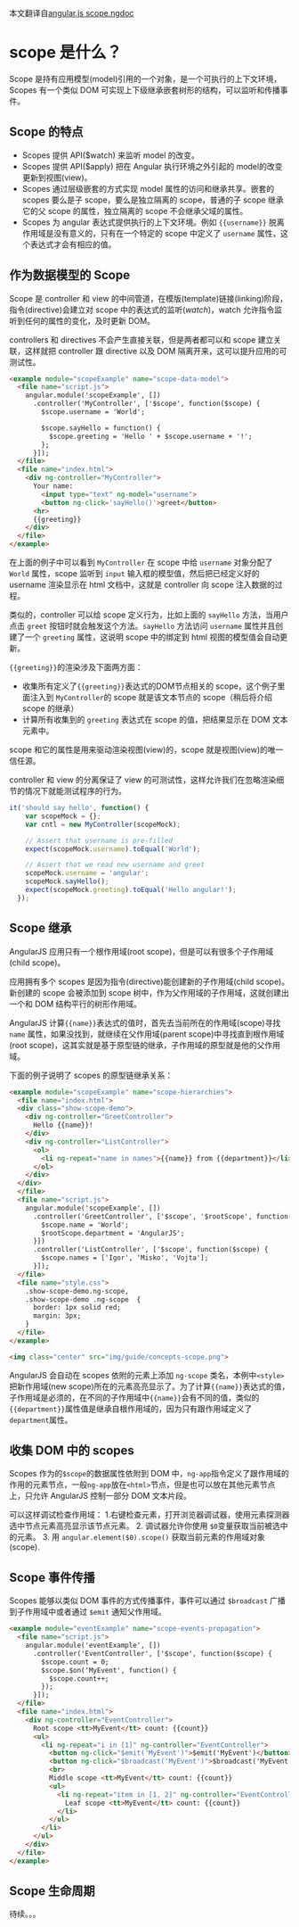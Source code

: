 本文翻译自[angular.js scope.ngdoc](https://github.com/angular/angular.js/blob/master/docs/content/guide/scope.ngdoc)
# scope 是什么？
Scope 是持有应用模型(model)引用的一个对象，是一个可执行的上下文环境，Scopes 有一个类似 DOM 可实现上下级继承嵌套树形的结构，可以监听和传播事件。

## Scope 的特点

- Scopes 提供 API($watch) 来监听 model 的改变。
- Scopes 提供 API($apply) 把在 Angular 执行环境之外引起的 model的改变更新到视图(view)。
- Scopes 通过层级嵌套的方式实现 model 属性的访问和继承共享。嵌套的 scopes 要么是子 scope，要么是独立隔离的 scope，普通的子 scope 继承它的父 scope 的属性，独立隔离的 scope 不会继承父域的属性。
- Scopes 为 angular 表达式提供执行的上下文环境。例如 `{{username}}` 脱离作用域是没有意义的，只有在一个特定的 scope 中定义了 `username` 属性，这个表达式才会有相应的值。

## 作为数据模型的 Scope 
Scope 是 controller 和 view 的中间管道，在模版(template)链接(linking)阶段，指令(directive)会建立对 scope 中的表达式的监听($watch)，$watch 允许指令监听到任何的属性的变化，及时更新 DOM。 

controllers 和 directives 不会产生直接关联，但是两者都可以和 scope 建立关联，这样就把 controller 跟 directive 以及 DOM 隔离开来，这可以提升应用的可测试性。

```html
<example module="scopeExample" name="scope-data-model">
  <file name="script.js">
    angular.module('scopeExample', [])
      .controller('MyController', ['$scope', function($scope) {
        $scope.username = 'World';

        $scope.sayHello = function() {
          $scope.greeting = 'Hello ' + $scope.username + '!';
        };
      }]);
  </file>
  <file name="index.html">
    <div ng-controller="MyController">
      Your name:
        <input type="text" ng-model="username">
        <button ng-click='sayHello()'>greet</button>
      <hr>
      {{greeting}}
    </div>
  </file>
</example>
```
在上面的例子中可以看到 `MyController` 在 scope 中给 `username` 对象分配了 `World` 属性，scope 监听到 `input` 输入框的模型值，然后把已经定义好的 username 渲染显示在 html 文档中，这就是 controller 向 scope 注入数据的过程。

类似的，controller 可以给 scope 定义行为，比如上面的 `sayHello` 方法，当用户点击 `greet` 按钮时就会触发这个方法。`sayHello` 方法访问 `username` 属性并且创建了一个 `greeting` 属性，这说明 scope 中的绑定到 html 视图的模型值会自动更新。

`{{greeting}}`的渲染涉及下面两方面：  
  * 收集所有定义了`{{greeting}}`表达式的DOM节点相关的 scope，这个例子里面注入到 `MyController`的 scope 就是该文本节点的 scope（稍后将介绍 scope 的继承）  
  * 计算所有收集到的 `greeting` 表达式在 scope 的值，把结果显示在 DOM 文本元素中。

scope 和它的属性是用来驱动渲染视图(view)的，scope 就是视图(view)的唯一信任源。

controller 和 view 的分离保证了 view 的可测试性，这样允许我们在忽略渲染细节的情况下就能测试程序的行为。

```javascript
it('should say hello', function() {
    var scopeMock = {};
    var cntl = new MyController(scopeMock);

    // Assert that username is pre-filled
    expect(scopeMock.username).toEqual('World');

    // Assert that we read new username and greet
    scopeMock.username = 'angular';
    scopeMock.sayHello();
    expect(scopeMock.greeting).toEqual('Hello angular!');
  });
```

## Scope 继承

AngularJS 应用只有一个根作用域(root scope)，但是可以有很多个子作用域(child scope)。

应用拥有多个 scopes 是因为指令(directive)能创建新的子作用域(child scope)。新创建的 scope 会被添加到 scope 树中，作为父作用域的子作用域，这就创建出一个和 DOM 结构平行的树形作用域。

AngularJS 计算`{{name}}`表达式的值时，首先去当前所在的作用域(scope)寻找 `name` 属性，如果没找到，就继续在父作用域(parent scope)中寻找直到根作用域(root scope)，这其实就是基于原型链的继承，子作用域的原型就是他的父作用域。

下面的例子说明了 scopes 的原型链继承关系：
```html
<example module="scopeExample" name="scope-hierarchies">
  <file name="index.html">
  <div class="show-scope-demo">
    <div ng-controller="GreetController">
      Hello {{name}}!
    </div>
    <div ng-controller="ListController">
      <ol>
        <li ng-repeat="name in names">{{name}} from {{department}}</li>
      </ol>
    </div>
  </div>
  </file>
  <file name="script.js">
    angular.module('scopeExample', [])
      .controller('GreetController', ['$scope', '$rootScope', function($scope, $rootScope) {
        $scope.name = 'World';
        $rootScope.department = 'AngularJS';
      }])
      .controller('ListController', ['$scope', function($scope) {
        $scope.names = ['Igor', 'Misko', 'Vojta'];
      }]);
  </file>
  <file name="style.css">
    .show-scope-demo.ng-scope,
    .show-scope-demo .ng-scope  {
      border: 1px solid red;
      margin: 3px;
    }
  </file>
</example>

<img class="center" src="img/guide/concepts-scope.png">
```

AngularJS 会自动在 scopes 依附的元素上添加 `ng-scope` 类名，本例中`<style>`把新作用域(new scope)所在的元素高亮显示了。为了计算`{{name}}`表达式的值，子作用域是必须的，在不同的子作用域中`{{name}}`会有不同的值，类似的`{{department}}`属性值是继承自根作用域的，因为只有跟作用域定义了 `department`属性。

## 收集 DOM 中的 scopes

Scopes 作为的`$scope`的数据属性依附到 DOM 中，`ng-app`指令定义了跟作用域的作用的元素节点，一般`ng-app`放在`<html>`节点，但是也可以放在其他元素节点上，只允许 AngularJS 控制一部分 DOM 文本片段。

可以这样调试检查作用域： 
1.右键检查元素，打开浏览器调试器，使用元素探测器选中节点元素高亮显示该节点元素。
2. 调试器允许你使用 `$0`变量获取当前被选中的元素。
3. 用 `angular.element($0).scope()` 获取当前元素的作用域对象(scope).

## Scope 事件传播

Scopes 能够以类似 DOM 事件的方式传播事件，事件可以通过 `$broadcast` 广播到子作用域中或者通过 `$emit` 通知父作用域。

```html
<example module="eventExample" name="scope-events-propagation">
  <file name="script.js">
    angular.module('eventExample', [])
      .controller('EventController', ['$scope', function($scope) {
        $scope.count = 0;
        $scope.$on('MyEvent', function() {
          $scope.count++;
        });
      }]);
  </file>
  <file name="index.html">
    <div ng-controller="EventController">
      Root scope <tt>MyEvent</tt> count: {{count}}
      <ul>
        <li ng-repeat="i in [1]" ng-controller="EventController">
          <button ng-click="$emit('MyEvent')">$emit('MyEvent')</button>
          <button ng-click="$broadcast('MyEvent')">$broadcast('MyEvent')</button>
          <br>
          Middle scope <tt>MyEvent</tt> count: {{count}}
          <ul>
            <li ng-repeat="item in [1, 2]" ng-controller="EventController">
              Leaf scope <tt>MyEvent</tt> count: {{count}}
            </li>
          </ul>
        </li>
      </ul>
    </div>
  </file>
</example>
```

## Scope 生命周期

待续。。。
